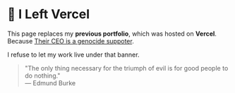 # 🚫 I Left Vercel

This page replaces my **previous portfolio**, which was hosted on **Vercel**. Because [Their CEO is a genocide suppoter](https://x.com/rauchg/status/1972669025525158031).

I refuse to let my work live under that banner.

> "The only thing necessary for the triumph of evil is for good people to do nothing."  
> — Edmund Burke